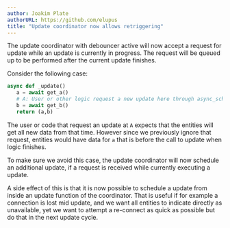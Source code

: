 ```yaml
---
author: Joakim Plate
authorURL: https://github.com/elupus
title: "Update coordinator now allows retriggering"
---
```


The update coordinator with debouncer active will now accept a request for update
while an update is currently in progress. The request will be queued up to be performed
after the current update finishes.

Consider the following case:

```python
async def _update()
   a = await get_a()
   # A: User or other logic request a new update here through async_schedule_update()
   b = await get_b()
   return (a,b)
```

The user or code that request an update at `A` expects that the entities
will get all new data from that time. However since we previously ignore that request,
entities would have data for `a` that is before the call to update when logic finishes.

To make sure we avoid this case, the update coordinator will now schedule an additional
update, if a request is received while currently executing a update.

A side effect of this is that it is now possible to schedule a update from inside an update
function of the coordinator. That is useful if for example a connection is lost mid update,
and we want all entities to indicate directly as unavailable, yet we want to attempt a
re-connect as quick as possible but do that in the next update cycle.
